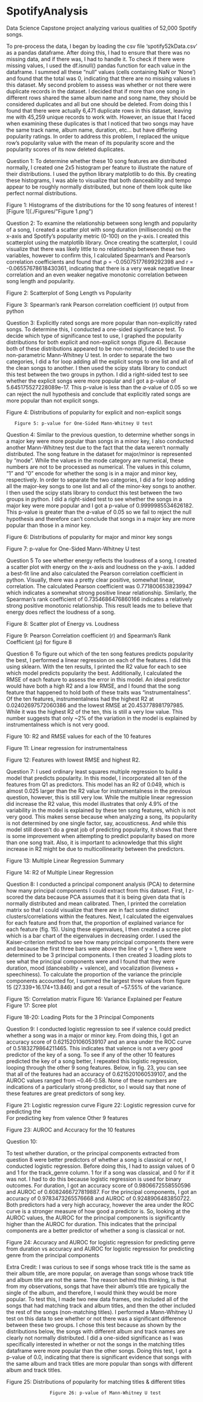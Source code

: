 # SpotifyAnalysis
Data Science Capstone project analyzing various qualities of 52,000 Spotify songs. 

To pre-process the data, I began by loading the csv file ‘spotify52kData.csv’ as a pandas dataframe. After doing this, I had to ensure that there was no missing data, and if there was, I had to handle it. To check if there were missing values, I used the df.isnull() pandas function for each value in the dataframe. I summed all these “null” values (cells containing NaN or ‘None’) and found that the total was 0, indicating that there are no missing values in this dataset. My second problem to assess was whether or not there were duplicate records in the dataset. I decided that if more than one song in different rows shared the same album name and song name, they should be considered duplicates and all but one should be deleted. From doing this I found that there were actually 6,471 duplicate rows in this dataset, leaving me with 45,259 unique records to work with. However, an issue that I faced when examining these duplicates is that I noticed that two songs may have the same track name, album name, duration, etc… but have differing popularity ratings. In order to address this problem, I replaced the unique row’s popularity value with the mean of its popularity score and the popularity scores of its now deleted duplicates. 

Question 1:
To determine whether these 10 song features are distributed normally, I created one 2x5  histogram per feature to illustrate the nature of their distributions. I used the python library matplotlib to do this. By creating these histograms, I was able to visualize that both danceability and tempo appear to be roughly normally distributed, but none of them look quite like perfect normal distributions. 

Figure 1: Histograms of the distributions for the 10 song features of interest
![Figure 1](./Figures/"Figure 1.png")

Question 2: 
To examine the relationship between song length and popularity of a song, I created a scatter plot with song duration (milliseconds) on the x-axis and Spotify’s popularity metric (0-100) on the y-axis. I created this scatterplot using the matplotlib library. Once creating the scatterplot, I could visualize that there was likely little to no relationship between these two variables, however to confirm this, I calculated Spearman’s and Pearson’s correlation coefficients and found that ⍴ = -0.05075177699292398 and  r = -0.06557678618430361, indicating that there is a very weak negative linear correlation and an even weaker negative monotonic correlation between song length and popularity. 

Figure 2: Scatterplot of Song Length vs Popularity  			


Figure 3: Spearman’s rank Pearson correlation coefficient (r) output from python 





	



Question 3: 
Explicitly rated songs are more popular than non-explicitly rated songs. To determine this, I conducted a one-sided significance test. To decide which type of significance test to use, I graphed the popularity distributions for both explicit and non-explicit songs (figure 4). Because both of these distributions appeared to be non-normal, I decided to use the non-parametric Mann-Whitney U test. In order to separate the two categories, I did a for loop adding all the explicit songs to one list and all of the clean songs to another. I then used the scipy stats library to conduct this test between the two groups in python. I did a right-sided test to see whether the explicit songs were more popular and I got a p-value of 5.645175527228089e-17. This p-value is less than the 𝛼-value of  0.05 so we can reject the null hypothesis and conclude that explicitly rated songs are more popular than not explicit songs. 

Figure 4: Distributions of popularity for explicit and non-explicit songs 



       Figure 5: p-value for One-Sided Mann-Whitney U test

Question 4:
Similar to the previous question, to determine whether songs in a major key were more popular than songs in a minor key, I also conducted another Mann-Whitney test due to the fact that the data weren’t normally distributed. The song feature in the dataset for major/minor is represented by “mode”. While the values in the mode category are numerical, these numbers are not to be processed as numerical. The values in this column, “1” and “0” encode for whether the song is in a major and minor key, respectively. In order to separate the two categories, I did a for loop adding all the major-key songs to one list and all of the minor-key songs to another. I then used the scipy stats library to conduct this test between the two groups in python. I did a right-sided test to see whether the songs in a major key were more popular and I got a p-value of 0.9999985534626182. This p-value is greater than the 𝛼-value of 0.05 so we fail to reject the null hypothesis and therefore can’t conclude that songs in a major key are more popular than those in a minor key. 

Figure 6: Distributions of popularity for major and minor key songs 



Figure 7:  p-value for One-Sided Mann-Whitney U test











Question 5
To see whether energy reflects the loudness of a song, I created a scatter plot with energy on the x-axis and loudness on the y-axis. I added a best-fit line and also calculated the Pearson correlation coefficient in python. Visually, there was a pretty clear positive, somewhat linear, correlation. The calculated Pearson coefficient was 0.7718006538239947 which indicates a somewhat strong positive linear relationship. Similarly, the Spearman’s rank coefficient of 0.7354686476860166 indicates a relatively strong positive monotonic relationship. This result leads me to believe that energy does reflect the loudness of a song.

Figure 8: Scatter plot of Energy vs. Loudness  	


Figure 9: Pearson Correlation coefficient (r) and Spearman’s Rank Coefficient (⍴) for figure 8
 
Question 6
To figure out which of the ten song features predicts popularity the best, I performed a linear regression on each of the features. I did this using sklearn. With the ten results, I printed the R2 value for each to see which model predicts popularity the best. Additionally, I calculated the RMSE of each feature  to assess the error in this model. An ideal predictor would have both a high R2 and a low RMSE, and I found that the song feature that happened to hold both of these traits was “instrumentalness”. Of the ten features, instrumentalness had the highest R2 at 0.02402697572060386 and the lowest RMSE at 20.453778981797985. While it was the highest R2 of the ten, this is still a very low value. This number suggests that  only ~2% of the variation in the model is explained by instrumentalness which is not very good. 

Figure 10: R2 and RMSE values for each of the 10 features


Figure 11: Linear regression for instrumentalness

















Figure 12: Features with lowest RMSE and highest R2.


Question 7: 
I used ordinary least squares multiple regression to build a model that predicts popularity. In this model, I incorporated all ten of the features from Q1 as predictors. This model has an R2 of 0.049, which is almost 0.025 larger than the R2 value for instrumentalness in the previous question, however, this is still very low. While the multiple linear regression did increase the R2 value, this model illustrates that only 4.9% of the variability in the model is explained by these ten song features, which is not very good. This makes sense because when analyzing a song, its popularity is not determined by one single factor, say, acousticness. And while this model still doesn’t do a great job of predicting popularity, it shows that there is some improvement when attempting to predict popularity based on more than one song trait. Also, it is important to acknowledge that this slight increase in R2 might be due to multicollinearity between the predictors. 

Figure 13: Multiple Linear Regression Summary 

Figure 14: R2 of Multiple Linear Regression 


Question 8: 
I conducted a principal component analysis (PCA) to determine how many principal components I could extract from this dataset.  First, I z-scored the data because PCA assumes that it is being given data that is normally distributed and mean calibrated. Then, I printed the correlation matrix so that I could visualize that there are in fact some distinct clusters/correlations within the features. Next, I calculated the eigenvalues for each feature and from that, the proportion of explained variance for each feature (fig. 15). Using these eigenvalues, I then created a scree plot which is a bar chart of the eigenvalues in decreasing order. I used the Kaiser-criterion method to see how many principal components there were and because the first three bars were above the line of y = 1, there were determined to be 3 principal components. I then created 3 loading plots to see what the principal components were and I found that they were duration, mood (danceability + valence), and vocalization (liveness + speechiness). To calculate the proportion of the variance the principle components accounted for, I summed the largest three values from figure 15 (27.339+16.174+13.846) and got a result of ~57.55% of the variance. 

Figure 15: Correlation matrix  	     Figure 16: Variance Explained per Feature	    Figure 17: Scree plot














Figure 18-20: Loading Plots for the 3 Principal Components 















Question 9: 
I conducted logistic regression to see if valence could predict whether a song was in a major or minor key. From doing this, I got an accuracy score of 0.6215201060539107 and an area under the ROC curve of 0.5183279864211465. This indicates that valence is not a very good predictor of the key of a song. To see if any of the other 10 features predicted the key of a song better, I repeated this logistic regression, looping through the other 9 song features. Below, in fig. 23, you can see that all of the features had an accuracy of 0.6215201060539107, and the AUROC values ranged from ~0.46-0.58. None of these numbers are indications of a particularly strong predictor, so I would say that none of these features are great predictors of song key. 


Figure 21: Logistic regression curve 		Figure 22: Logistic regression curve for predicting the  
For predicting key from valence                                                        Other 9 features                  










Figure 23: AUROC and Accuracy for the 10 features




















Question 10: 

To test whether duration, or the principal components extracted from question 8 were better predictors of whether a song is classical or not, I conducted logistic regression. Before doing this, I had to assign values of 0 and 1 for the track_genre column. 1 for if a song was classical, and 0 for if it was not. I had to do this because logistic regression is used for binary outcomes. For duration, I got an accuracy score of 0.9806672558550596 and AUROC of 0.6082466727819887. For the principal components, I got an accuracy of 0.9783473265576668 and AUROC of 0.9248906483850722. Both predictors had a very high accuracy, however the area under the ROC curve is a stronger measure of how good a predictor is. So, looking at the AUROC values, the AUROC for the principal components is significantly higher than the AUROC for duration. This indicates that the principal components are a better predictor of whether a song is classical or not. 

Figure 24: Accuracy and AUROC for logistic regression for predicting genre from duration vs accuracy and AUROC for logistic regression for predicting genre from the principal components  




Extra Credit: 
I was curious to see if songs whose track title is the same as their album title, are more popular, on average than songs whose track title and album title are not the same. The reason behind this thinking, is that from my observations, songs that have their album’s title are typically the single of the album, and therefore, I would think they would be more popular. To test this, I made two new data frames, one included all of the songs that had matching track and album titles, and then the other included the rest of the songs (non-matching titles). I performed a Mann-Whitney U test on this data to see whether or not there was a significant difference between these two groups. I chose this test because as shown by the distributions below, the songs with different album and track names are clearly not normally distributed. I did a one-sided significance as I was specifically interested in whether or not the songs in the matching titles dataframe were more popular than the other songs. Doing this test, I got a p-value of 0.0, indicating that there is significant evidence that songs with the same album and track titles are more popular than songs with different album and track titles. 

Figure 25: Distributions of popularity for matching titles & different titles


                    Figure 26: p-value of Mann-Whitney U test 


